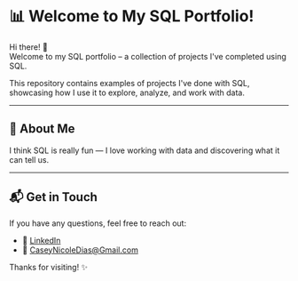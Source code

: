 # 📊 Welcome to My SQL Portfolio!

Hi there! 👋  
Welcome to my SQL portfolio – a collection of projects I've completed using SQL.

This repository contains examples of projects I've done with SQL, showcasing how I use it to explore, analyze, and work with data.

---

## 🧠 About Me

I think SQL is really fun — I love working with data and discovering what it can tell us.

---

## 📬 Get in Touch

If you have any questions, feel free to reach out:

- 💼 [LinkedIn](www.linkedin.com/in/casey-dias-a26428367)  
- 📧 CaseyNicoleDias@Gmail.com

Thanks for visiting! ✨
